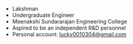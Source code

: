-  Lakshman
-  Undergraduate Engineer 
-  Meenakshi Sundararajan Engineering College
-  Aspired to be an independent R&D personnel  
-  Personal account: lucky0010304@gmail.com

<!---
Lakshman0103/Lakshman0103 is a ✨ special ✨ repository because its `README.md` (this file) appears on your GitHub profile.
You can click the Preview link to take a look at your changes.
--->

